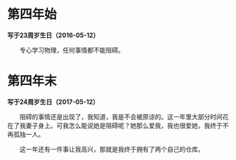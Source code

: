 # 第四年始

**写于23周岁生日（2016-05-12）**

　　专心学习物理，任何事情都不能阻碍。



# 第四年末

**写于24周岁生日（2017-05-12）**

　　阻碍的事情还是出现了，我知道，我是不会被原谅的。这一年里大部分时间花在了我妻子身上。可我怎么能说她是阻碍呢？她那么爱我，我也很爱她，我终于不再孤独一人。

　　这一年还有一件事让我高兴，那就是我终于拥有了两个自己的仓库。













